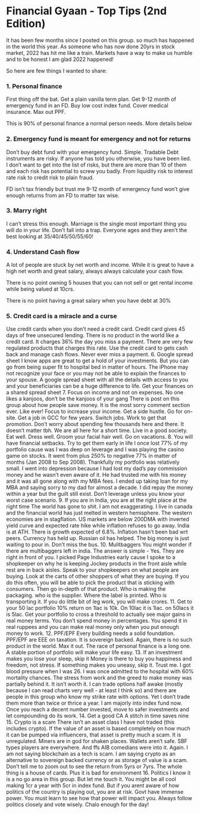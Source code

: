 # Financial Gyaan - Top Tips (2nd Edition)

<!-- This is revised post to be created
https://www.facebook.com/groups/asanideasforwealth/posts/8358643037539849/
-->

It has been few months since I posted on this group. so much has happened in the world this year. As someone who has now done 20yrs in stock market, 2022 has hit me like a train. Markets have a way to make us humble and to be honest I am glad 2022 happened! 

So here are few things I wanted to share: 

### 1. Personal finance 
First thing off the bat. Get a plain vanilla term plan. Get 9-12 month of emergency fund in an FD. Buy low cost index fund. Cover medical insurance. Max out PPF. 

This is 90% of personal finance a normal person needs. More details below

### 2. Emergency fund is meant for emergency and not for returns
Don’t buy debt fund with your emergency fund. Simple. Tradable Debt instruments are risky. If anyone has told you otherwise, you have been lied. I don’t want to get into the list of risks, but there are more than 10 of them and each risk has potential to screw you badly. From liquidity risk to interest rate risk to credit risk to plain fraud. 

FD isn’t tax friendly but trust me 9-12 month of emergency fund won’t give enough returns from an FD to matter tax wise. 

### 3. Marry right 
I can’t stress this enough. Marriage is the single most important thing you will do in your life. Don’t fall into a trap. Everyone ages and they aren’t the best looking at 35/40/45/50/55/60! 

### 4. Understand Cash flow
A lot of people are stuck by net worth and income. While it is great to have a high net worth and great salary, always always calculate your cash flow. 

There is no point owning 5 houses that you can not sell or get rental income while being valued at 10crs. 

There is no point having a great salary when you have debt at 30%

### 5. Credit card is a miracle and a curse 
Use credit cards when you don’t need a credit card. Credit card gives 45 days of free unsecured lending. There is no product in the world like a credit card. 
It charges 36% the day you miss a payment. There are very few regulated products that charges this rate. 
Use the credit card to gets cash back and manage cash flows. Never ever miss a payment. 
6. Google spread sheet 
I know apps are great to get a hold of your investments. But you can go from being super fit to hospital bed in matter of hours. The iPhone may not recognize your face or you may not be able to explain the finances to your spouse. 
A google spread sheet with all the details with access to you and your beneficiaries can be a huge difference to life. 
Get your finances on a shared spread sheet 
7. Focus on income and not on expenses. No one likes a kanjoos, don’t be the kanjoos of your gang
There is post on this group about how people save money. It is the most sorry comment section ever. Like ever! 
Focus to increase your income. Get a side hustle. Go for on-site. Get a job in GCC for few years. Switch jobs. Work to get that promotion. 
Don’t worry about spending few thousands here and there. It doesn’t matter tbh. We are all here for a short time. Live in a good society. Eat well. Dress well. Groom your facial hair well. Go on vacations. 
8. You will have financial setbacks. Try to get them early in life 
I once lost 77% of my portfolio cause was I was deep on leverage and I was playing the casino game on stocks. It went from plus 250% to negative 77% in matter of months (Jan 2008 to Sep 2008). Thankfully my portfolio was relatively small. I went into depression because I had lost my dad’s pay commission money and he wasn’t even aware of it. He had trusted me with his money and it was all gone along with my MBA fees. 
I ended up taking loan for my MBA and saying sorry to my dad for almost a decade. I did repay the money within a year but the guilt still exist. 
Don’t leverage unless you know your worst case scenario. 
9. If you are in India, you are at the right place at the right time 
The world has gone to shit. I am not exaggerating. I live in canada and the financial world has just melted in western hemisphere. The western economies are in stagflation. US markets are below 200DMA with inverted yield curve and expected rate hike while inflation refuses to go away. 
India is at ATH. There is growth expected of 6.8%. Inflation hasn’t been bad wrt peers. Currency has held up. Russian oil has helped. 
The big money is just waiting to pour in. Don’t miss the bus. 
10. Mulitbaggers 
You might wonder if there are multibaggers left in india. The answer is simple - Yes. They are right in front of you. 
I picked Page Industries early cause I spoke to a shopkeeper on why he is keeping Jockey products in the front aisle while rest are in back aisles. 
Speak to your shopkeepers on what people are buying. Look at the carts of other shoppers of what they are buying. If you do this often, you will be able to pick the product that is sticking with consumers. Then go in-depth of that product. Who is making the packaging. who is the supplier. Where the label is printed. Who is transporting it. If you do little bit of leg work, you will make crores. 
11. Get to your 50 lac portfolio 
10% return on 1lac is 10k. On 10lac it is 1lac. on 50lacs it is 5lac. Get your portfolio to cross a threshold to actually see major gains in real money terms. 
You don’t spend money in percentages. You spend it in real ruppees and you can make real money only when you put enough money to work. 
12. PPF/EPF 
Every building needs a solid foundation. PPF/EPF are EEE on taxation. It is sovereign backed. Again, there is no such product in the world. Max it out. 
The race of personal finance is a long one. A stable portion of portfolio will make your life easy. 
13. If an investment makes you lose your sleep, skip it 
Money is there to buy you happiness and freedom, not stress. If something makes you uneasy, skip it. 
Trust me. I got blood pressure when I was 26. I was once admitted to the hospital with 60% mortality chances. The stress from work and the greed to make money was partially behind it. It isn’t worth it. 
I can trade options half awake (mostly because I can read charts very well - at least I think so) and there are people in this group who know my strike rate with options. Yet I don’t trade them more than twice or thrice a year. I am majorly into index fund now. 
Once you reach a decent number invested, move to safer investments and let compounding do its work. 
14. Get a good CA
A stitch in time saves nine
15. Crypto is a scam
There isn’t an asset class I have not traded (this includes crypto). If the value of an asset is based completely on how much it can be pumped via influencers, that asset is pretty much a scam. 
It is unregulated. Miners are in god for shaken places. Wallets aren’t safe. SBF types players are everywhere. And ffs AIB comedians were into it. 
Again. I am not saying blockchain as a tech is scam. I am saying crypto as an alternative to sovereign backed currency or as storage of value is a scam. Don’t tell me to zoom out to see the return from 5yrs or 7yrs. The whole thing is a house of cards. 
Plus it is bad for environment 
16. Politics 
I know it is a no go area in this group. But let me touch it. 
You might be all cool making 1cr a year with 5cr in index fund. But if you arent aware of how politics of the country is playing out, you are at risk. 
Govt have immense power. You must learn to see how that power will impact you. Always follow politics closely and vote wisely. 
Chalo enough for the day!

